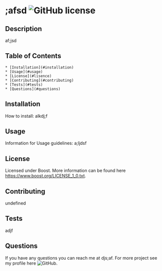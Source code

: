 # ;afsd       ![GitHub license](<https://img.shields.io/badge/License-Boost%201.0-lightblue.svg>)

  ## Description

  af;jsd

  ## Table of Contents
    * [Installation](#installation)
    * [Usage](#usage)
    * [License](#lisence)
    * [Contributing](#contributing)
    * [Tests](#tests)
    * [Questions](#questions)

  ## Installation <a name = "installation"></a>
  How to install:
  alkdj;f
  ## Usage 
  Information for Usage guidelines:
  a;ljdsf
  ## License
  Licensed under Boost. More information can be found here https://www.boost.org/LICENSE_1_0.txt.
  ## Contributing
  undefined
  ## Tests
  adjf

  ## Questions
  If you have any questions you can reach me at djs;af. For more project see my profile here ![GitHub](http://github.com/alksdjf;).
